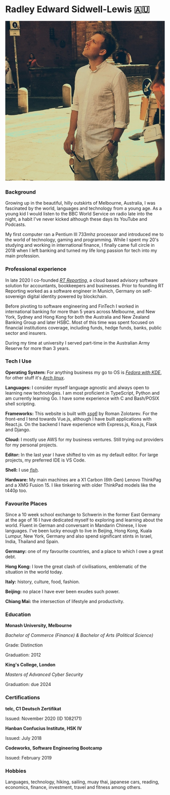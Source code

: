 # Radley Edward Sidwell-Lewis 🇦🇺

![about-author](../assets/about-author-001.jpeg)

### Background

Growing up in the beautiful, hilly outskirts of Melbourne, Australia, I was fascinated by the world, languages and technology from a young age. As a young kid I would listen to the BBC World Service on radio late into the night, a habit I've never kicked although these days its YouTube and Podcasts. 

My first computer ran a Pentium III 733mhz processor and introduced me to the world of technology, gaming and programming. While I spent my 20's studying and working in international finance, I finally came full circle in 2018 when I left banking and turned my life long passion for tech into my main profession.

### Professional experience

In late 2020 I co-founded _[RT Reporting](https://www.rtreporting.com)_, a cloud based advisory software solution for accountants, bookkeepers and businesses. Prior to founding RT Reporting worked as a software engineer in Munich, Germany on self-sovereign digital identity powered by blockchain. 

Before pivoting to software engineering and FinTech I worked in international banking for more than 5 years across Melbourne, and New York, Sydney and Hong Kong for both the Australia and New Zealand Banking Group and later HSBC. Most of this time was spent focused on financial institutions coverage, including funds, hedge funds, banks, public sector and insurers. 

During my time at university I served part-time in the Australian Army Reserve for more than 3 years.

### Tech I Use

**Operating System:** For anything business my go to OS is _[Fedora with KDE](https://getfedora.org/)_, for other stuff it's _[Arch linux](https://archlinux.org/)_.

**Languages:** I consider myself language agnostic and always open to learning new technologies. I am most proficient in TypeScript, Python and am currently learning Go. I have some experience with C and Bash/POSIX shell scripting.

**Frameworks:** This website is built with _[ssg6](https://romanzolotarev.com/ssg.html)_ by Roman Zolotarev. For the front-end I tend towards Vue.js, although I have built applications with React.js. On the backend I have experience with Express.js, Koa.js, Flask and Django. 

**Cloud:** I mostly use AWS for my business ventures. Still trying out providers for my personal projects.

**Editor:** In the last year I have shifted to vim as my default editor. For large projects, my preferred IDE is VS Code.

**Shell:** I use _[fish](https://fishshell.com)_. 

**Hardware:** My main machines are a X1 Carbon (6th Gen) Lenovo ThinkPag and a XMG Fusion 15. I like tinkering with older ThinkPad models like the t440p too.

### Favourite Places

Since a 10 week school exchange to Schwerin in the former East Germany at the age of 16 I have dedicated myself to exploring and learning about the world. Fluent in German and conversant in Mandarin Chinese, I love languages. I've been lucky enough to live in Beijing, Hong Kong, Kuala Lumpur, New York, Germany and also spend significant stints in Israel, India, Thailand and Spain. 

**Germany:** one of my favourite countries, and a place to which I owe a great debt.

**Hong Kong:** I love the great clash of civilisations, emblematic of the situation in the world today. 

**Italy:** history, culture, food, fashion.

**Beijing:** no place I have ever been exudes such power.

**Chiang Mai:** the intersection of lifestyle and productivity.

### Education

**Monash University, Melbourne**

*Bachelor of Commerce (Finance) & Bachelor of Arts (Political Science)*  

Grade: Distinction  

Graduation: 2012 

**King's College, London**

*Masters of Advanced Cyber Security*  

Graduation: due 2024  

### Certifications

**telc, C1 Deutsch Zertifikat**  

Issued: November 2020 (ID 1082171)  

**Hanban Confucius Institute, HSK IV**  

Issued: July 2018  

**Codeworks, Software Engineering Bootcamp**  

Issued: February 2019  

### Hobbies

Languages, technology, hiking, sailing, muay thai, japanese cars, reading, economics, finance, investment, travel and fitness among others.


